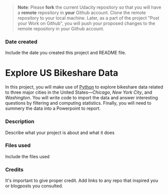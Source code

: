 >**Note**: Please **fork** the current Udacity repository so that you will have a **remote** repository in **your** Github account. Clone the remote repository to your local machine. Later, as a part of the project "Post your Work on Github", you will push your proposed changes to the remote repository in your Github account.

### Date created
Include the date you created this project and README file.

# Explore US Bikeshare Data
In this project, you will make use of [Python](https://www.python.org/downloads/) to explore bikeshare data related to  three major cities in the United States—_Chicago_, _New York City_, and _Washington_. You will write code to import the data and answer interesting questions by filtering and computing statistics. Finally, you will need to summery the data into a Powerpoint to report.  

### Description
Describe what your project is about and what it does

### Files used
Include the files used

### Credits
It's important to give proper credit. Add links to any repo that inspired you or blogposts you consulted.
